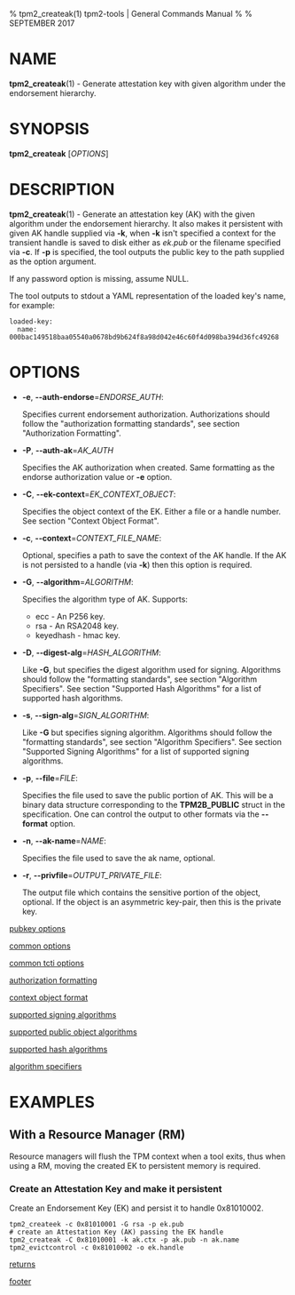 % tpm2_createak(1) tpm2-tools | General Commands Manual
%
% SEPTEMBER 2017

# NAME

**tpm2_createak**(1) - Generate attestation key with given algorithm under the
endorsement hierarchy.

# SYNOPSIS

**tpm2_createak** [*OPTIONS*]

# DESCRIPTION

**tpm2_createak**(1) - Generate an attestation key (AK) with the given
algorithm under the endorsement hierarchy. It also makes it persistent
with given AK handle supplied via **-k**, when **-k** isn't specified a context
for the transient handle is saved to disk either as *ek.pub* or the filename
specified via **-c**.
If **-p** is specified, the tool outputs the public key to the path supplied as
the option argument.

If any password option is missing, assume NULL.

The tool outputs to stdout a YAML representation of the loaded key's name, for example:
```
loaded-key:
  name: 000bac149518baa05540a0678bd9b624f8a98d042e46c60f4d098ba394d36fc49268
```

# OPTIONS

  * **-e**, **\--auth-endorse**=_ENDORSE\_AUTH_:

    Specifies current endorsement authorization.
    Authorizations should follow the "authorization formatting standards", see section
    "Authorization Formatting".

  * **-P**, **\--auth-ak**=_AK\_AUTH_

    Specifies the AK authorization when created.
    Same formatting as the endorse authorization value or **-e** option.

  * **-C**, **\--ek-context**=_EK\_CONTEXT\_OBJECT_:

    Specifies the object context of the EK. Either a file or a handle number.
    See section "Context Object Format".

  * **-c**, **\--context**=_CONTEXT\_FILE\_NAME_:

    Optional, specifies a path to save the context of the AK handle. If the AK
    is not persisted to a handle (via **-k**) then this option is required.

  * **-G**, **\--algorithm**=_ALGORITHM_:

    Specifies the algorithm type of AK. Supports:
    * ecc - An P256 key.
    * rsa - An RSA2048 key.
    * keyedhash - hmac key.

  * **-D**, **\--digest-alg**=_HASH\_ALGORITHM_:

    Like **-G**, but specifies the digest algorithm used for signing.
    Algorithms should follow the
    "formatting standards", see section "Algorithm Specifiers".
    See section "Supported Hash Algorithms" for a list of supported hash
    algorithms.

  * **-s**, **\--sign-alg**=_SIGN\_ALGORITHM_:

    Like **-G** but specifies signing algorithm. Algorithms should follow the
    "formatting standards", see section "Algorithm Specifiers".
    See section "Supported Signing Algorithms" for a list of supported
    signing algorithms.

  * **-p**, **\--file**=_FILE_:

    Specifies the file used to save the public portion of AK. This will be a
    binary data structure corresponding to the **TPM2B_PUBLIC** struct in the
    specification. One can control the output to other formats via the
    **\--format** option.

  * **-n**, **\--ak-name**=_NAME_:

    Specifies the file used to save the ak name, optional.

  * **-r**, **\--privfile**=_OUTPUT\_PRIVATE\_FILE_:

    The output file which contains the sensitive portion of the object, optional.
    If the object is an asymmetric key-pair, then this is the private key.

[pubkey options](common/pubkey.md)

[common options](common/options.md)

[common tcti options](common/tcti.md)

[authorization formatting](common/authorizations.md)

[context object format](common/ctxobj.md)

[supported signing algorithms](common/sign-alg.md)

[supported public object algorithms](common/object-alg.md)

[supported hash algorithms](common/hash.md)

[algorithm specifiers](common/alg.md)

# EXAMPLES
## With a Resource Manager (RM)

Resource managers will flush the TPM context when a tool exits, thus
when using a RM, moving the created EK to persistent memory is
required.

### Create an Attestation Key and make it persistent

Create an Endorsement Key (EK) and persist it to handle
0x81010002.

```
tpm2_createek -c 0x81010001 -G rsa -p ek.pub
# create an Attestation Key (AK) passing the EK handle
tpm2_createak -C 0x81010001 -k ak.ctx -p ak.pub -n ak.name
tpm2_evictcontrol -c 0x81010002 -o ek.handle
```

[returns](common/returns.md)

[footer](common/footer.md)
